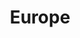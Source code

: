 ---
slug: "destinations/europe/"
title: "Europe"
heading: "Europe"
featuredImage: ./images/europe_feature.jpg
---